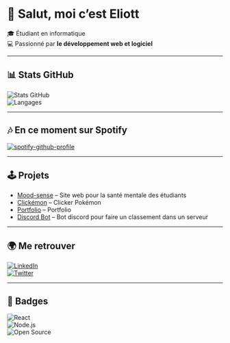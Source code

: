 # 👋 Salut, moi c’est Eliott

🎓 Étudiant en informatique   
💻 Passionné par **le développement web et logiciel**  

---

## 📊 Stats GitHub
![Stats GitHub](https://github-readme-stats.vercel.app/api?username=eliott-colin&show_icons=true&theme=tokyonight)  
![Langages](https://github-readme-stats.vercel.app/api/top-langs/?username=eliott-colin&layout=compact&theme=tokyonight)  

---

## 🎶 En ce moment sur Spotify
[![spotify-github-profile](https://spotify-github-profile.kittinanx.com/api/view?uid=31xtf5bpkpd52fszbtzmssa5b5wi&cover_image=true&theme=default&show_offline=true&background_color=000000&interchange=false&bar_color=000000&bar_color_cover=true)](https://github.com/kittinan/spotify-github-profile)

---

## 🕹️ Projets
- [Mood-sense](https://github.com/eliott-colin/Mood-sense/) – Site web pour la santé mentale des étudiants 
- [Clickémon](https://github.com/eliott-colin/clicker-game) – Clicker Pokémon
- [Portfolio](https://github.com/eliott-colin/portfolio-vite) – Portfolio
- [Discord Bot](https://github.com/eliott-colin/maxeur) – Bot discord pour faire un classement dans un serveur 

---

## 🌍 Me retrouver
[![LinkedIn](https://img.shields.io/badge/LinkedIn-Eliott-blue?logo=linkedin)](https://linkedin.com/in/eliott-colin)  
[![Twitter](https://img.shields.io/badge/Twitter-@eliott_dev_-1DA1F2?logo=twitter)](https://twitter.com/eliott_dev_)  

---



## 🎨 Badges

![React](https://img.shields.io/badge/React-Lover-61DAFB?logo=react&style=for-the-badge)  
![Node.js](https://img.shields.io/badge/Node.js-Backend-339933?logo=node.js&style=for-the-badge)  
![Open Source](https://img.shields.io/badge/Open%20Source-Contributor-FF69B4?style=for-the-badge)   


